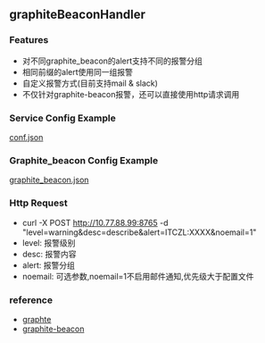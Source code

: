 ## graphiteBeaconHandler
### Features
- 对不同graphite_beacon的alert支持不同的报警分组
- 相同前缀的alert使用同一组报警
- 自定义报警方式(目前支持mail & slack)
- 不仅针对graphite-beacon报警，还可以直接使用http请求调用

### Service Config Example
[conf.json](./conf.json)
### Graphite_beacon Config Example 
[graphite_beacon.json](./graphite_beacon.json)

### Http Request
- curl -X POST http://10.77.88.99:8765 -d "level=warning&desc=describe&alert=ITCZL:XXXX&noemail=1"
- level: 报警级别
- desc: 报警内容
- alert: 报警分组
- noemail: 可选参数,noemail=1不启用邮件通知,优先级大于配置文件

### reference
- [graphte](https://github.com/klen/graphite-beacon)
- [graphite-beacon](https://github.com/graphite-project/graphite-web)
